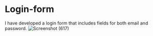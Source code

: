 # Login-form
I have developed a login form that includes fields for both email and password.
![Screenshot (617)](https://github.com/RIDA-4All/Login-form/assets/123807873/1f8320c6-d6cc-468c-866b-4e907fc57b94)
